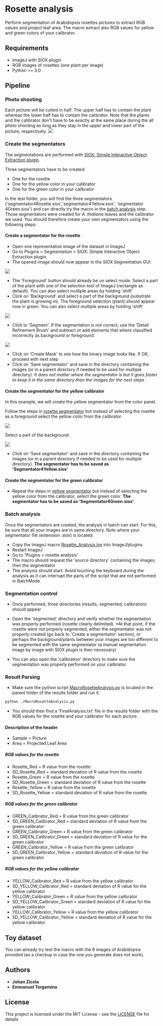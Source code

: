 
# Rosette analysis
Perform segmentation of Arabidopsis rosettes pictures to extract RGB values and project leaf area.
The macro extract also RGB values for yellow and green colors of your calibrator.

## Requirements

* ImageJ with SIOX plugin
* RGB images of rosettes (one plant per image)
* Python >= 3.0


## Pipeline

### Photo shooting
Each picture will be cutted in half. The upper half has to contain the plant whereas the lower half has to contain the calibrator. Note that the plants and the calibrator don't have to be exactly at the same place during the all photo shooting as long as they stay in the upper and lower part of the picture, respectively.
![](tuto/tuto0.png?raw=true)


### Create the segmentators
The segmentations are performed with [SIOX: Simple Interactive Object Extraction plugin](https://imagej.net/SIOX:_Simple_Interactive_Object_Extraction).

Three segmentators have to be created:

* One for the rosette
* One for the yellow color in your calibrator
* One for the green color in your calibrator

In the test folder, you will find the three segmentators ('segmentator4Rosette.siox','segmentator4Yellow.siox', 'segmentator 4Green.siox') and can directly try the macro in the [batch analysis](#batch-analysis) step. Those segmentators were created for *A. thaliana* leaves and the calibrator we used. You should therefore create your own segmentators using the following steps:

#### Create a segmentator for the rosette

* Open one representative image of the dataset in ImageJ
* Go to Plugins > Segmentation > SIOX: Simple Interactive Object Extraction plugin
* The opened image should now appear in the SIOX Segmentation GUI

![](tuto/tuto1.png?raw=true)

* The 'Foreground' button should already be on select mode. Select a part of the plant with one of the selection tool of ImageJ (rectangle as default). You can also select multiple areas by holding 'shift'
* Click on 'Background' and select a part of the background (substrate the plant is growing in). The foreground selection (plant) should appear now in green. You can also select multiple areas by holding 'shift'

![](tuto/tuto2.png?raw=true)

* Click to 'Segment'. If the segmentation is not correct, use the 'Detail Refinement Brush' and subtract or add elements that where classified incorrectly as background or foreground.

![](tuto/tuto3.png?raw=true)

* Click on 'Create Mask' to see how the binary image looks like. If OK, proceed with next step
* Click on 'Save segmentator' and save in the directory containing the images (or in a parent directory if needed to be used for multiple directory). *It does not matter where the segmentator is but it goes faster to keep it in the same directory than the images for the next steps*


#### Create the segmentator for the yellow calibrator

In this example, we will create the yellow segmentator from the color panel.

Follow the steps in [rosette segmentator](#create-a-segmentator-for-the-rosette) but instead of selecting the rosette as a foreground select the yellow color from the calibrator.


![](tuto/tuto4.png?raw=true)

Select a part of the background.

![](tuto/tuto5.png?raw=true)

* Click on 'Save segmentator' and save in the directory containing the images (or in a parent directory if needed to be used for multiple directory). **The segmentator has to be saved as 'Segmentator4Yellow.siox'**

#### Create the segmentator for the green calibrator

* Repeat the steps in [yellow segmentator](#create-the-segmentator-for-the-yellow-calibrator) but instead of selecting the yellow color from the calibrator, select the green color. **The segmentator has to be saved as 'Segmentator4Green.siox'**




### Batch analysis

Once the segmentators are created, the analysis in batch can start. For this, be sure that all your images are in same directory. Note where your segmentator file (extension .siox) is located.

* Copy the ImageJ macro [Rosette_Analysis.ijm](Rosette_Analysis.ijm) into ImageJ/plugins
* Restart ImageJ
* Go to 'Plugins > rosette analysis'
* The macro should request the 'source directory' containing the images, then the segmentator
* The analysis should start. Avoid touching the keyboard during the analysis as it can interrupt the parts of the script that are not performed in BatchMode

### Segmentation control
* Once performed, three directories (results, segmented, calibration) should appear

* Open the 'segmented' directory and verify whether the segmentation was properly performed (rosette clearly delimited). *At that point, if the rosette were not properly segmented, either the segmentator was not properly created (go back to 'Create a segmentator' section), or perhaps the background/plants between your images are too different to be segmented with the same segmentator (a manual segmentation image by image with SIOX plugin is then necessary)

* You can also open the 'calibration' directory to make sure the segmentation was properly performed on your calibrator.

### Result Parsing

* Make sure the python script [MacroRosetteAnalysis.py]([MacroRosetteAnalysis.py]) is located in the parent folder of the results folder and run it.
```sh
python ./MacroRosetteAnalysis.py
```

* You should then find a 'FinalAnalysis.txt' file in the results folder with the RGB values for the rosette and your calibrator for each picture.

#### Description of the header

* Sample = Picture
* Area = Projected Leaf Area

##### RGB values for the rosette
* Rosette_Red = R value from the rosette
* SD_Rosette_Red = standard deviation of R value from the rosette
* Rosette_Green = R value from the rosette
* SD_Rosette_Green = standard deviation of R value from the rosette
* Rosette_Yellow = R value from the rosette
* SD_Rosette_Yellow = standard deviation of R value from the rosette

##### RGB values for the green calibrator
* GREEN_Calibrator_Red = R value from the green calibrator
* SD_GREEN_Calibrator_Red = standard deviation of R value from the green calibrator
* GREEN_Calibrator_Green = R value from the green calibrator
* SD_GREEN_Calibrator_Green = standard deviation of R value for the green calibrator
* GREEN_Calibrator_Yellow = R value from the green calibrator
* SD_GREEN_Calibrator_Yellow = standard deviation of R value for the green calibrator

##### RGB values for the yellow calibrator
* YELLOW_Calibrator_Red = R value from the yellow calibrator
* SD_YELLOW_Calibrator_Red = standard deviation of R value for the yellow calibrator
* YELLOW_Calibrator_Green = R value from the yellow calibrator
* SD_YELLOW_Calibrator_Green = standard deviation of R value for the yellow calibrator
* YELLOW_Calibrator_Yellow = R value from the yellow calibrator
* SD_YELLOW_Calibrator_Yellow = standard deviation of R value for the yellow calibrator

## Toy dataset
You can already try test the macro with the 8 images of Arabidopsis provided (as a checkup in case the one you generate does not work).



## Authors

* **Johan Zicola**
* **Emmanuel Tergemina**

## License

This project is licensed under the MIT License - see the [LICENSE](LICENSE) file for details
